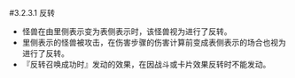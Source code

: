 #3.2.3.1        反转
* 怪兽在由里侧表示变为表侧表示时，该怪兽视为进行了反转。
* 里侧表示的怪兽被攻击，在伤害步骤的伤害计算前变成表侧表示的场合也视为进行了反转。
* 『反转召唤成功时』发动的效果，在因战斗或卡片效果反转时不能发动。
